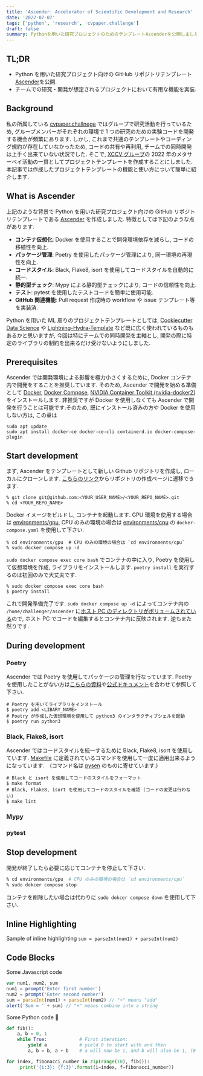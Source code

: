 ```yaml
---
title: 'Ascender: Accelerator of Scientific Development and Research'
date: '2022-07-07'
tags: ['python', 'research', 'cvpaper.challenge']
draft: false
summary: Pythonを用いた研究プロジェクトのためのテンプレートAscenderを公開しました.
---
```


## TL;DR

- Python を用いた研究プロジェクト向けの GitHub リポジトリテンプレート[Ascender](https://github.com/cvpaperchallenge/Ascender)を公開.
- チームでの研究・開発が想定されるプロジェクトにおいて有用な機能を実装.

## Background

私の所属している [cvpaper.challnege](http://xpaperchallenge.org/cv/) ではグループで研究活動を行っているため, グループメンバーがそれぞれの環境で 1 つの研究のための実験コードを開発する機会が頻繁にあります. しかし, これまで共通のテンプレートやコーディング規約が存在していなかったため, コードの共有や再利用, チームでの同時開発は上手く出来ていない状況でした. そこで, [XCCV グループ](http://xpaperchallenge.org/cv/xccv)の 2022 年のメタサーベイ活動の一貫としてプロジェクトテンプレートを作成することにしました. 本記事では作成したプロジェクトテンプレートの機能と使い方について簡単に紹介します.

## What is Ascender

上記のような背景で Python を用いた研究プロジェクト向けの GitHub リポジトリテンプレートである [Ascender](https://github.com/cvpaperchallenge/Ascender) を作成しました. 特徴としては下記のような点があります.

- **コンテナ仮想化**: Docker を使用することで開発環境依存を減らし, コードの移植性を向上.
- **パッケージ管理**: Poetry を使用したパッケージ管理により, 同一環境の再現性を向上.
- **コードスタイル**: Black, Flake8, isort を使用してコードスタイルを自動的に統一.
- **静的型チェック**: Mypy による静的型チェックにより, コードの信頼性を向上.
- **テスト**: pytest を使用したテストコードを簡単に使用可能.
- **GitHub 関連機能**: Pull request 作成時の workflow や issue テンプレート等を実装済.

Python を用いた ML 周りのプロジェクトテンプレートとしては, [Cookiecutter Data Science](https://github.com/drivendata/cookiecutter-data-science) や [Lightning-Hydra-Template](https://github.com/ashleve/lightning-hydra-template) など既に広く使われているものもあるかと思いますが, 今回は特にチームでの同時開発を主軸とし, 開発の際に特定のライブラリの制約を出来るだけ受けないようにしました.

## Prerequisites

Ascender では開発環境による影響を極力小さくするために, Docker コンテナ内で開発をすることを推奨しています. そのため, Ascender で開発を始める準備として [Docker](), [Docker Compose](), [NVIDIA Container Toolkit (nvidia-docker2)]() をインストールします. 非推奨ですが Docker を使用しなくても Ascender で開発を行うことは可能です.そのため, 既にインストール済みの方や Docker を使用しない方は, この章は

```shell
sudo apt update
sudo apt install docker-ce docker-ce-cli containerd.io docker-compose-plugin
```

## Start development

まず, Ascender をテンプレートとして新しい Github リポジトリを作成し, ローカルにクローンします. [こちらのリンク](https://github.com/cvpaperchallenge/Ascender/generate)からリポジトリの作成ページに遷移できます.

```shell
% git clone git@github.com:<YOUR_USER_NAME>/<YOUR_REPO_NAME>.git
% cd <YOUR_REPO_NAME>
```

Docker イメージをビルドし, コンテナを起動します. GPU 環境を使用する場合は [environments/gpu](https://github.com/cvpaperchallenge/Ascender/blob/develop/environments/gpu/docker-compose.yaml), CPU のみの環境の場合は [environments/cpu](https://github.com/cvpaperchallenge/Ascender/blob/develop/environments/cpu/docker-compose.yaml) の `docker-compose.yaml` を使用して下さい.

```shell
% cd environments/gpu  # CPU のみの環境の場合は `cd environments/cpu`
% sudo docker compose up -d
```

`sudo docker compose exec core bash` でコンテナの中に入り, Poetry を使用して仮想環境を作成, ライブラリをインストールします. `poetry install` を実行するのは初回のみで大丈夫です.

```shell
% sudo docker compose exec core bash
$ poetry install
```

これで開発準備完了です. `sudo docker compose up -d` によってコンテナ内の `/home/challenger/ascender` に[ホスト PC のディレクトリがボリュームされている](https://github.com/cvpaperchallenge/Ascender/blob/master/environments/gpu/docker-compose.yaml#L18)ので, ホスト PC でコードを編集するとコンテナ内に反映されます. 逆もまた然りです.

## During development

### Poetry

Ascender では Poetry を使用してパッケージの管理を行なっています.
Poetry を使用したことがない方は[こちらの資料](https://cvpaperchallenge.github.io/Britannica/poetry101/ja)や[公式ドキュメント](https://python-poetry.org/docs/)を合わせて参照して下さい.

```shell
# Poetry を用いてライブラリをインストール
$ poetry add <LIBARY_NAME>
# Poetry が作成した仮想環境を使用して python3 のインタラクティブシェルを起動
$ poetry run python3
```

### Black, Flake8, isort

Ascender ではコードスタイルを統一するために Black, Flake8, isort を使用しています. [Makefile](https://github.com/cvpaperchallenge/Ascender/blob/master/Makefile) に定義されているコマンドを使用して一度に適用出来るようになっています.　(コマンド名は [pysen](https://github.com/pfnet/pysen) のものに寄せています.)

```shell
# Black と isort を使用してコードのスタイルをフォーマット
$ make format
# Black, Flake8, isort を使用してコードのスタイルを確認 (コードの変更は行わない)
$ make lint
```

### Mypy

### pytest

## Stop development

開発が終了したら必要に応じてコンテナを停止して下さい.

```bash
% cd environments/gpu  # CPU のみの環境の場合は `cd environments/cpu`
% sudo dokcer compose stop
```

コンテナを削除したい場合は代わりに `sudo dokcer compose down` を使用して下さい.

## Inline Highlighting

Sample of inline highlighting `sum = parseInt(num1) + parseInt(num2)`

## Code Blocks

Some Javascript code

```javascript
var num1, num2, sum
num1 = prompt('Enter first number')
num2 = prompt('Enter second number')
sum = parseInt(num1) + parseInt(num2) // "+" means "add"
alert('Sum = ' + sum) // "+" means combine into a string
```

Some Python code 🐍

```python
def fib():
    a, b = 0, 1
    while True:            # First iteration:
        yield a            # yield 0 to start with and then
        a, b = b, a + b    # a will now be 1, and b will also be 1, (0 + 1)

for index, fibonacci_number in zip(range(10), fib()):
     print('{i:3}: {f:3}'.format(i=index, f=fibonacci_number))
```
